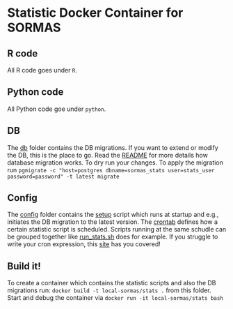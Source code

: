 # Statistic Docker Container for SORMAS
## R code
All R code goes under `R`.

## Python code
All Python code goe under `python`.

## DB
The [db](db/) folder contains the DB migrations. If you want to extend or modify the DB, this is the place to go. Read the [README](db/README.md) for more details how database migration works. To dry run your changes. To apply the migration run `pgmigrate -c "host=postgres dbname=sormas_stats user=stats_user password=password" -t latest migrate` 

## Config
The [config](config/) folder contains the [setup](config/setup.sh) script which runs at startup and e.g., initiates the DB migration to the latest version. The [crontab](config/crontab) defines how a certain statistic script is scheduled. Scripts running at the same schudle can be grouped together like [run_stats.sh](config/run_stats.sh) does for example. If you struggle to write your cron expression, this [site](https://crontab.guru/) has you covered!

## Build it!
To create a container which contains the statistic scripts and also the DB migrations run:
`docker build -t local-sormas/stats .` from this folder. Start and debug the container via `docker run -it local-sormas/stats bash`